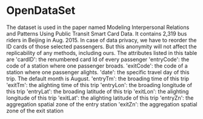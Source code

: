 # OpenDataSet

The dataset is used in the paper named Modeling Interpersonal Relations and Patterns Using
Public Transit Smart Card Data. It contains 2,319 bus riders in Beijing in Aug. 2015. In case of data privacy, we have to reorder the ID cards of those selected passengers. But this anonymity will not affect the replicability of any methods, including ours. 
The attributes listed in this table are 
'cardID': the renumbered card Id of every passenger
'entryCode': the code of a station where one passenger broads.
'exitCode': the code of a station where one passenger alights.
'date': the specific travel day of this trip. The default month is August.
'entryTm': the broading time of this trip
'exitTm': the alighting time of this trip
'entryLon': the broading longitude of this trip
'entryLat': the broading latitude of this trip
'exitLon': the alighting longitude of this trip
'exitLat': the alighting latitude of this trip
'entryZn':  the aggregation spatial zone of the entry station
'exitZn':  the aggregation spatial zone of the exit station
